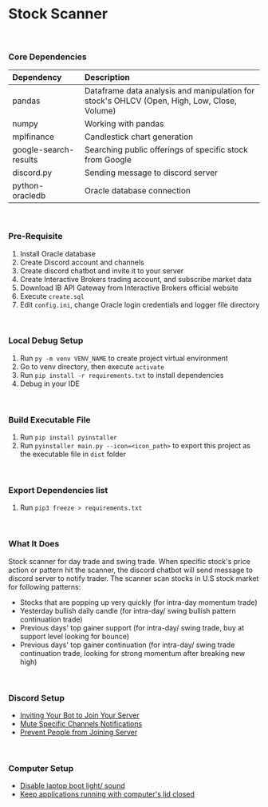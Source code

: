 # Stock Scanner

 <br />

### Core Dependencies
|Dependency|Description|
|:---------|:----------|
| pandas | Dataframe data analysis and manipulation for stock's OHLCV (Open, High, Low, Close, Volume)|
| numpy | Working with pandas |
| mplfinance | Candlestick chart generation |
| google-search-results | Searching public offerings of specific stock from Google |
| discord\.py | Sending message to discord server |
| python-oracledb | Oracle database connection | 

 <br />

### Pre-Requisite
1. Install Oracle database
2. Create Discord account and channels
3. Create discord chatbot and invite it to your server
4. Create Interactive Brokers trading account, and subscribe market data 
5. Download IB API Gateway from Interactive Brokers official website
6. Execute `create.sql`
7. Edit `config.ini`, change Oracle login credentials and logger file directory

 <br />

### Local Debug Setup

1. Run `py -m venv VENV_NAME` to create project virtual environment
2. Go to venv directory, then execute `activate`
3. Run `pip install -r requirements.txt` to install dependencies
4. Debug in your IDE

 <br />

### Build Executable File
1. Run `pip install pyinstaller`
2. Run `pyinstaller main.py --icon=<icon_path>` to export this project as the executable file in `dist` folder 

<br />

### Export Dependencies list
1. Run `pip3 freeze > requirements.txt`

<br />

### What It Does
Stock scanner for day trade and swing trade. When specific stock's price action or pattern hit the scanner, the discord chatbot will send message to discord server to notify trader. The scanner scan stocks in U.S stock market for following patterns:

- Stocks that are popping up very quickly (for intra-day momentum trade)
- Yesterday bullish daily candle (for intra-day/ swing bullish pattern continuation trade)
- Previous days' top gainer support (for intra-day/ swing trade, buy at support level looking for bounce)
- Previous days' top gainer continuation (for intra-day/ swing trade continuation trade, looking for strong momentum after breaking new high)
<br />

### Discord Setup
- [Inviting Your Bot to Join Your Server](https://www.sprinklr.com/help/articles/discord/create-a-discord-bot-account/645875020104980882a57cb7)
- [Mute Specific Channels Notifications](https://support.discord.com/hc/en-us/articles/209791877-How-do-I-mute-and-disable-notifications-for-specific-channels)
- [Prevent People from Joining Server](https://www.youtube.com/watch?v=j9OFFZw2beY&ab_channel=NoIntroTutorials)
<br />

### Computer Setup
- [Disable laptop boot light/ sound](https://www.asus.com/support/faq/1050213/)
- [Keep applications running with computer's lid closed](https://www.pcmag.com/how-to/how-to-run-your-laptop-with-the-lid-closed)